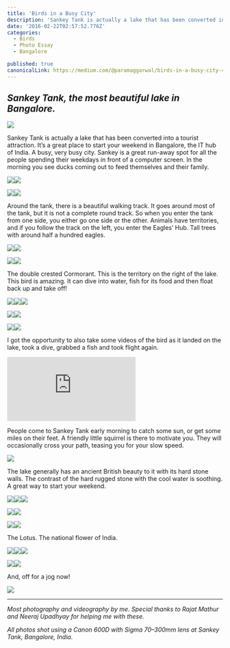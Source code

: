 ```yaml
---
title: 'Birds in a Busy City'
description: 'Sankey Tank is actually a lake that has been converted into a tourist attraction. It’s a great place to start your weekend in Bangalore, the IT hub of India. A busy, very busy city. Sankey is a great…'
date: '2016-02-22T02:57:52.776Z'
categories:
  - Birds
  - Photo Essay
  - Bangalore

published: true
canonicalLink: https://medium.com/@paramaggarwal/birds-in-a-busy-city-44cce47943e8
---
```


## _Sankey Tank, the most beautiful lake in Bangalore._

![](./asset-1.jpeg)

Sankey Tank is actually a lake that has been converted into a tourist attraction. It’s a great place to start your weekend in Bangalore, the IT hub of India. A busy, very busy city. Sankey is a great run-away spot for all the people spending their weekdays in front of a computer screen. In the morning you see ducks coming out to feed themselves and their family.

![](./asset-2.jpeg)![](./asset-3.jpeg)

![](./asset-4.jpeg)![](./asset-5.jpeg)

Around the tank, there is a beautiful walking track. It goes around most of the tank, but it is not a complete round track. So when you enter the tank from one side, you either go one side or the other. Animals have territories, and if you follow the track on the left, you enter the Eagles’ Hub. Tall trees with around half a hundred eagles.

![](./asset-6.jpeg)![](./asset-7.jpeg)

![](./asset-8.jpeg)![](./asset-9.jpeg)

The double crested Cormorant. This is the territory on the right of the lake. This bird is amazing. It can dive into water, fish for its food and then float back up and take off!

![](./asset-10.jpeg)![](./asset-11.jpeg)![](./asset-12.jpeg)

![](./asset-13.jpeg)![](./asset-14.jpeg)

![](./asset-15.jpeg)![](./asset-16.jpeg)

I got the opportunity to also take some videos of the bird as it landed on the lake, took a dive, grabbed a fish and took flight again.

<Embed src="https://player.vimeo.com/video/68470594" height={394} width={700} />

People come to Sankey Tank early morning to catch some sun, or get some miles on their feet. A friendly little squirrel is there to motivate you. They will occasionally cross your path, teasing you for your slow speed.

![](./asset-17.jpeg)

The lake generally has an ancient British beauty to it with its hard stone walls. The contrast of the hard rugged stone with the cool water is soothing. A great way to start your weekend.

![](./asset-18.jpeg)![](./asset-19.jpeg)![](./asset-20.jpeg)

![](./asset-21.jpeg)![](./asset-22.jpeg)

![](./asset-23.jpeg)![](./asset-24.jpeg)

The Lotus. The national flower of India.

![](./asset-25.jpeg)![](./asset-26.jpeg)![](./asset-27.jpeg)

![](./asset-28.jpeg)![](./asset-29.jpeg)

And, off for a jog now!

![](./asset-30.jpeg)

---

_Most photography and videography by me. Special thanks to Rajat Mathur and Neeraj Upadhyay for helping me with these._

_All photos shot using a Canon 600D with Sigma 70–300mm lens at Sankey Tank, Bangalore, India._
